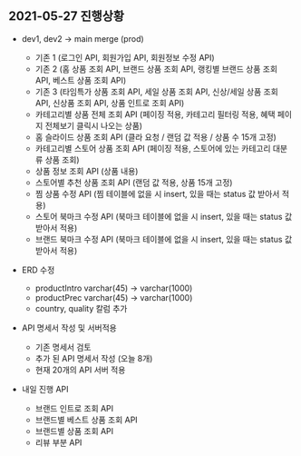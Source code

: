 ## 2021-05-27 진행상황

- dev1, dev2 -> main merge (prod)
    - 기존 1 (로그인 API, 회원가입 API, 회원정보 수정 API)
    - 기존 2 (홈 상품 조회 API, 브랜드 상품 조회 API, 랭킹별 브랜드 상품 조회 API, 베스트 상품 조회 API)
    - 기존 3 (타임특가 상품 조회 API, 세일 상품 조회 API, 신상/세일 상품 조회 API, 신상품 조회 API, 상품 인트로 조회 API)
    - 카테고리별 상품 전체 조회 API (페이징 적용, 카테고리 필터링 적용, 혜택 페이지 전체보기 클릭시 나오는 상품)
    - 홈 슬라이드 상품 조회 API (클라 요청 / 랜덤 값 적용 / 상품 수 15개 고정)
    - 카테고리별 스토어 상품 조회 API (페이징 적용, 스토어에 있는 카테고리 대분류 상품 조회)
    - 상품 정보 조회 API (상품 내용)
    - 스토어별 추천 상품 조회 API (랜덤 값 적용, 상품 15개 고정)
    - 찜 상품 수정 API (찜 테이블에 없을 시 insert, 있을 때는 status 값 받아서 적용)
    - 스토어 북마크 수정 API (북마크 테이블에 없을 시 insert, 있을 때는 status 값 받아서 적용)
    - 브랜드 북마크 수정 API (북마크 테이블에 없을 시 insert, 있을 때는 status 값 받아서 적용)

- ERD 수정
    - productIntro varchar(45) -> varchar(1000)
    - productPrec varchar(45) -> varchar(1000)
    - country, quality 칼럼 추가
    
- API 명세서 작성 및 서버적용
    - 기존 명세서 검토
    - 추가 된 API 명세서 작성 (오늘 8개)
    - 현재 20개의 API 서버 적용

- 내일 진행 API
    - 브랜드 인트로 조회 API
    - 브랜드별 베스트 상품 조회 API
    - 브랜드별 상품 조회 API
    - 리뷰 부분 API
